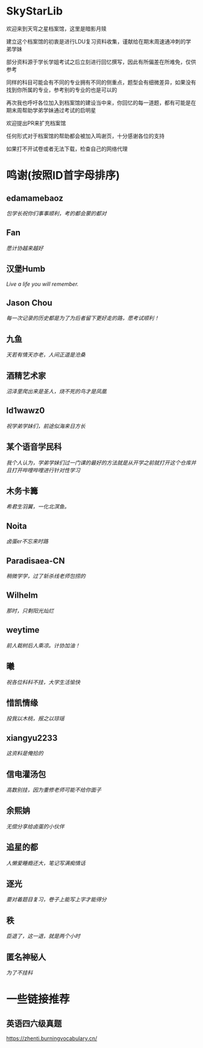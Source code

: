 # SkyStarLib
欢迎来到天穹之星档案馆，这里是暗影月赎

建立这个档案馆的初衷是进行LDU复习资料收集，谨献给在期末周速通冲刺的学弟学妹

部分资料源于学长学姐考试之后立刻进行回忆撰写，因此有所偏差在所难免，仅供参考

同样的科目可能会有不同的专业拥有不同的侧重点，题型会有细微差异，如果没有找到你所属的专业，参考别的专业的也是可以的

再次我也呼吁各位加入到档案馆的建设当中来，你回忆的每一道题，都有可能是在期末周帮助学弟学妹通过考试的启明星

欢迎提出PR来扩充档案馆

任何形式对于档案馆的帮助都会被加入鸣谢页，十分感谢各位的支持

如果打不开试卷或者无法下载，检查自己的网络代理

# 鸣谢(按照ID首字母排序)

## edamamebaoz
*包学长祝你们事事顺利，考的都会蒙的都对*

## Fan
*愿计协越来越好*

## 汉堡Humb
*Live a life you will remember.*

## Jason Chou
*每一次记录的历史都是为了为后者留下更好走的路，愿考试顺利！*

## 九鱼
*天若有情天亦老，人间正道是沧桑*

## 酒精艺术家 
*沼泽里爬出来是圣人，烧不死的鸟才是凤凰*

## ld1wawz0
*祝学弟学妹们，前途似海来日方长*

## 某个语音学民科
*我个人认为，学弟学妹们过一门课的最好的方法就是从开学之前就打开这个仓库并且打开哔哩哔哩进行针对性学习*

## 木务卡篝
*希君生羽翼，一化北溟鱼。*

## Noita
*卤蛋er不忘来时路*

## Paradisaea-CN
*稍微学学，过了斩杀线老师包捞的*

## Wilhelm
*那时，只剩阳光灿烂*

## weytime
*前人栽树后人乘凉。计协加油！*

## 曦
*祝各位科科不挂，大学生活愉快*

## 惜凯情缘
*投我以木桃，报之以琼瑶*

## xiangyu2233
*这资料是俺拾的*

## 信电灌汤包
*高数别挂，因为重修老师可能不给你面子*

## 余熙姌
*无偿分享给卤蛋的小伙伴*

## 追星的都
*人懒爱睡瘾还大，笔记写满痴情话*

## 逐光
*要对着题目复习，卷子上能写上字才能得分*

## 秩
*臣退了，这一退，就是两个小时*

## 匿名神秘人
*为了不挂科*

# 一些链接推荐
## 英语四六级真题
https://zhenti.burningvocabulary.cn/
